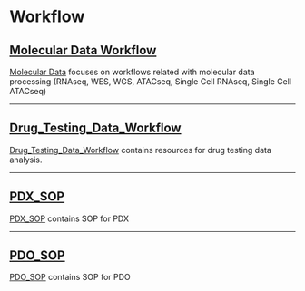 # Workflow

## [Molecular Data Workflow](Molecular_Data_Workflow/index.md)

[Molecular Data](Molecular_Data/index.md) focuses on workflows related with molecular data processing (RNAseq, WES, WGS, ATACseq, Single Cell RNAseq, Single Cell ATACseq)

---

## [Drug_Testing_Data_Workflow](Drug_Testing_Data_Workflow/index.md)

[Drug_Testing_Data_Workflow](Drug_Testing_Data_Workflow/index.md) contains resources for drug testing data analysis.

---

## [PDX_SOP](PDX_SOP/index.md)

[PDX_SOP](PDX_SOP/index.md) contains SOP for PDX

---

## [PDO_SOP](PDO_SOP/index.md)

[PDO_SOP](PDO_SOP/index.md) contains SOP for PDO

